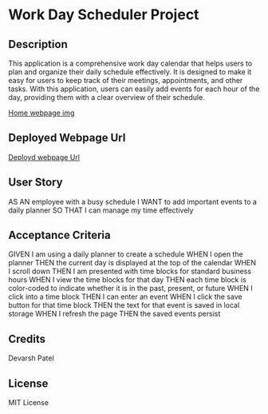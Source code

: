 # Work Day Scheduler Project


## Description
This application is a comprehensive work day calendar that helps users to plan and organize their daily schedule effectively. It is designed to make it easy for users to keep track of their meetings, appointments, and other tasks.
With this application, users can easily add events for each hour of the day, providing them with a clear overview of their schedule. 

[Home webpage img](/Work-day-Scheduler-Project/Assets/Homepage%20Img.png)

## Deployed Webpage Url

[Deployd webpage Url](https://devarsh2395.github.io/Work-day-Scheduler-Project/)





## User Story

AS AN employee with a busy schedule
I WANT to add important events to a daily planner
SO THAT I can manage my time effectively


## Acceptance Criteria

GIVEN I am using a daily planner to create a schedule
WHEN I open the planner
THEN the current day is displayed at the top of the calendar
WHEN I scroll down
THEN I am presented with time blocks for standard business hours
WHEN I view the time blocks for that day
THEN each time block is color-coded to indicate whether it is in the past, present, or future
WHEN I click into a time block
THEN I can enter an event
WHEN I click the save button for that time block
THEN the text for that event is saved in local storage
WHEN I refresh the page
THEN the saved events persist



## Credits

Devarsh Patel

## License

MIT License